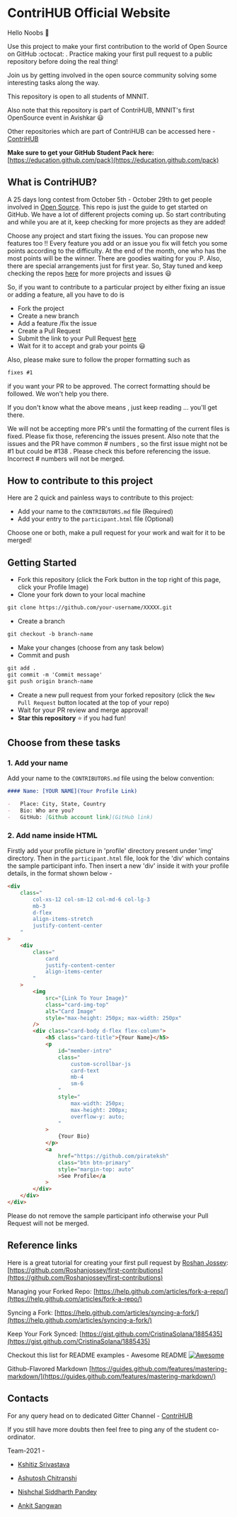 # ContriHUB Official Website

Hello Noobs :wave:

Use this project to make your first contribution to the world of Open Source on GitHub :octocat: . Practice making your first pull request to a public repository before doing the real thing!

Join us by getting involved in the open source community solving some interesting tasks along the way.

This repository is open to all students of MNNIT.

Also note that this repository is part of ContriHUB, MNNIT's first OpenSource event in Avishkar :smiley:

Other repositories which are part of ContriHUB can be accessed here -
[ContriHUB](https://github.com/ContriHUB/)

**Make sure to get your GitHub Student Pack here:** [https://education.github.com/pack](https://education.github.com/pack)

## What is ContriHUB?

A 25 days long contest from October 5th - October 29th to get people involved in [Open Source](https://github.com/open-source). This repo is just the guide to get started on GitHub. We have a lot of different projects coming up. So start contributing and while you are at it, keep checking for more projects as they are added!

Choose any project and start fixing the issues. You can propose new features too !! Every feature you add or an issue you fix will fetch you some points according to the difficulty. At the end of the month, one who has the most points will be the winner. There are goodies waiting for you :P. Also, there are special arrangements just for first year. So, Stay tuned and keep checking the repos [here](https://github.com/ContriHUB) for more projects and issues :smiley:

So, if you want to contribute to a particular project by either fixing an issue or adding a feature, all you have to do is

-   Fork the project
-   Create a new branch
-   Add a feature /fix the issue
-   Create a Pull Request
-   Submit the link to your Pull Request [here](https://contrihub21.herokuapp.com/)
-   Wait for it to accept and grab your points :smiley:

Also, please make sure to follow the proper formatting such as

```markdown
fixes #1
```

if you want your PR to be approved. The correct formatting should be followed. We won't help you there.

If you don't know what the above means , just keep reading ... you'll get there.

We will not be accepting more PR's until the formatting of the current files is fixed. Please fix those, referencing the issues present. Also note that the issues and the PR have common # numbers , so the first issue might not be #1 but could be #138 . Please check this before referencing the issue. Incorrect # numbers will not be merged.

## How to contribute to this project

Here are 2 quick and painless ways to contribute to this project:

-   Add your name to the `CONTRIBUTORS.md` file (Required)
-   Add your entry to the `participant.html` file (Optional)

Choose one or both, make a pull request for your work and wait for it to be merged!

## Getting Started

-   Fork this repository (click the Fork button in the top right of this page, click your Profile Image)
-   Clone your fork down to your local machine

```markdown
git clone https://github.com/your-username/XXXXX.git
```

-   Create a branch

```markdown
git checkout -b branch-name
```

-   Make your changes (choose from any task below)
-   Commit and push

```markdown
git add .
git commit -m 'Commit message'
git push origin branch-name
```

-   Create a new pull request from your forked repository (click the `New Pull Request` button located at the top of your repo)
-   Wait for your PR review and merge approval!
-   **Star this repository** :star: if you had fun!

## Choose from these tasks

### 1. Add your name

Add your name to the `CONTRIBUTORS.md` file using the below convention:

```markdown
#### Name: [YOUR NAME](Your Profile Link)

-   Place: City, State, Country
-   Bio: Who are you?
-   GitHub: [Github account link](GitHub link)
```

### 2. Add name inside HTML

Firstly add your profile picture in 'profile' directory present under 'img' directory. Then in the `participant.html` file, look for the 'div' which contains the sample participant info. Then insert a new 'div' inside it with your profile details, in the format shown below -

```html
<div
    class="
        col-xs-12 col-sm-12 col-md-6 col-lg-3
        mb-3
        d-flex
        align-items-stretch
        justify-content-center
    "
>
    <div
        class="
            card
            justify-content-center
            align-items-center
        "
    >
        <img
            src="{Link To Your Image}"
            class="card-img-top"
            alt="Card Image"
            style="max-height: 250px; max-width: 250px"
        />
        <div class="card-body d-flex flex-column">
            <h5 class="card-title">{Your Name}</h5>
            <p
                id="member-intro"
                class="
                    custom-scrollbar-js
                    card-text
                    mb-4
                    sm-6
                "
                style="
                    max-width: 250px;
                    max-height: 200px;
                    overflow-y: auto;
                "
            >
                {Your Bio}
            </p>
            <a
                href="https://github.com/pirateksh"
                class="btn btn-primary"
                style="margin-top: auto"
                >See Profile</a
            >
        </div>
    </div>
</div>
```

Please do not remove the sample participant info otherwise your Pull Request will not be merged.

## Reference links

Here is a great tutorial for creating your first pull request by [Roshan Jossey](https://github.com/Roshanjossey):
[https://github.com/Roshanjossey/first-contributions](https://github.com/Roshanjossey/first-contributions)

Managing your Forked Repo: [https://help.github.com/articles/fork-a-repo/](https://help.github.com/articles/fork-a-repo/)

Syncing a Fork: [https://help.github.com/articles/syncing-a-fork/](https://help.github.com/articles/syncing-a-fork/)

Keep Your Fork Synced: [https://gist.github.com/CristinaSolana/1885435](https://gist.github.com/CristinaSolana/1885435)

Checkout this list for README examples - Awesome README [![Awesome](https://cdn.rawgit.com/sindresorhus/awesome/d7305f38d29fed78fa85652e3a63e154dd8e8829/media/badge.svg)](https://github.com/sindresorhus/awesome)

Github-Flavored Markdown [https://guides.github.com/features/mastering-markdown/](https://guides.github.com/features/mastering-markdown/)

## Contacts

For any query head on to dedicated Gitter Channel - [ContriHUB](https://gitter.im/ContriHUB/Lobby#)

If you still have more doubts then feel free to ping any of the student co-ordinator.

Team-2021 -

-   [Kshitiz Srivastava](https://github.com/pirateksh)

-   [Ashutosh Chitranshi](https://github.com/ashu12chi)

-   [Nishchal Siddharth Pandey](https://github.com/nisiddharth)

-   [Ankit Sangwan](https://github.com/ankitsangwan1999)   
